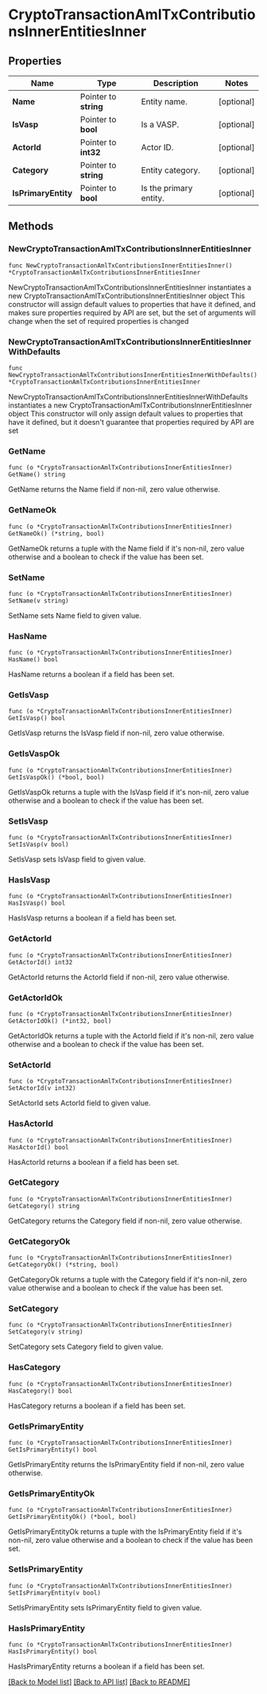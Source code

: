 # CryptoTransactionAmlTxContributionsInnerEntitiesInner

## Properties

Name | Type | Description | Notes
------------ | ------------- | ------------- | -------------
**Name** | Pointer to **string** | Entity name. | [optional] 
**IsVasp** | Pointer to **bool** | Is a VASP. | [optional] 
**ActorId** | Pointer to **int32** | Actor ID. | [optional] 
**Category** | Pointer to **string** | Entity category. | [optional] 
**IsPrimaryEntity** | Pointer to **bool** | Is the primary entity. | [optional] 

## Methods

### NewCryptoTransactionAmlTxContributionsInnerEntitiesInner

`func NewCryptoTransactionAmlTxContributionsInnerEntitiesInner() *CryptoTransactionAmlTxContributionsInnerEntitiesInner`

NewCryptoTransactionAmlTxContributionsInnerEntitiesInner instantiates a new CryptoTransactionAmlTxContributionsInnerEntitiesInner object
This constructor will assign default values to properties that have it defined,
and makes sure properties required by API are set, but the set of arguments
will change when the set of required properties is changed

### NewCryptoTransactionAmlTxContributionsInnerEntitiesInnerWithDefaults

`func NewCryptoTransactionAmlTxContributionsInnerEntitiesInnerWithDefaults() *CryptoTransactionAmlTxContributionsInnerEntitiesInner`

NewCryptoTransactionAmlTxContributionsInnerEntitiesInnerWithDefaults instantiates a new CryptoTransactionAmlTxContributionsInnerEntitiesInner object
This constructor will only assign default values to properties that have it defined,
but it doesn't guarantee that properties required by API are set

### GetName

`func (o *CryptoTransactionAmlTxContributionsInnerEntitiesInner) GetName() string`

GetName returns the Name field if non-nil, zero value otherwise.

### GetNameOk

`func (o *CryptoTransactionAmlTxContributionsInnerEntitiesInner) GetNameOk() (*string, bool)`

GetNameOk returns a tuple with the Name field if it's non-nil, zero value otherwise
and a boolean to check if the value has been set.

### SetName

`func (o *CryptoTransactionAmlTxContributionsInnerEntitiesInner) SetName(v string)`

SetName sets Name field to given value.

### HasName

`func (o *CryptoTransactionAmlTxContributionsInnerEntitiesInner) HasName() bool`

HasName returns a boolean if a field has been set.

### GetIsVasp

`func (o *CryptoTransactionAmlTxContributionsInnerEntitiesInner) GetIsVasp() bool`

GetIsVasp returns the IsVasp field if non-nil, zero value otherwise.

### GetIsVaspOk

`func (o *CryptoTransactionAmlTxContributionsInnerEntitiesInner) GetIsVaspOk() (*bool, bool)`

GetIsVaspOk returns a tuple with the IsVasp field if it's non-nil, zero value otherwise
and a boolean to check if the value has been set.

### SetIsVasp

`func (o *CryptoTransactionAmlTxContributionsInnerEntitiesInner) SetIsVasp(v bool)`

SetIsVasp sets IsVasp field to given value.

### HasIsVasp

`func (o *CryptoTransactionAmlTxContributionsInnerEntitiesInner) HasIsVasp() bool`

HasIsVasp returns a boolean if a field has been set.

### GetActorId

`func (o *CryptoTransactionAmlTxContributionsInnerEntitiesInner) GetActorId() int32`

GetActorId returns the ActorId field if non-nil, zero value otherwise.

### GetActorIdOk

`func (o *CryptoTransactionAmlTxContributionsInnerEntitiesInner) GetActorIdOk() (*int32, bool)`

GetActorIdOk returns a tuple with the ActorId field if it's non-nil, zero value otherwise
and a boolean to check if the value has been set.

### SetActorId

`func (o *CryptoTransactionAmlTxContributionsInnerEntitiesInner) SetActorId(v int32)`

SetActorId sets ActorId field to given value.

### HasActorId

`func (o *CryptoTransactionAmlTxContributionsInnerEntitiesInner) HasActorId() bool`

HasActorId returns a boolean if a field has been set.

### GetCategory

`func (o *CryptoTransactionAmlTxContributionsInnerEntitiesInner) GetCategory() string`

GetCategory returns the Category field if non-nil, zero value otherwise.

### GetCategoryOk

`func (o *CryptoTransactionAmlTxContributionsInnerEntitiesInner) GetCategoryOk() (*string, bool)`

GetCategoryOk returns a tuple with the Category field if it's non-nil, zero value otherwise
and a boolean to check if the value has been set.

### SetCategory

`func (o *CryptoTransactionAmlTxContributionsInnerEntitiesInner) SetCategory(v string)`

SetCategory sets Category field to given value.

### HasCategory

`func (o *CryptoTransactionAmlTxContributionsInnerEntitiesInner) HasCategory() bool`

HasCategory returns a boolean if a field has been set.

### GetIsPrimaryEntity

`func (o *CryptoTransactionAmlTxContributionsInnerEntitiesInner) GetIsPrimaryEntity() bool`

GetIsPrimaryEntity returns the IsPrimaryEntity field if non-nil, zero value otherwise.

### GetIsPrimaryEntityOk

`func (o *CryptoTransactionAmlTxContributionsInnerEntitiesInner) GetIsPrimaryEntityOk() (*bool, bool)`

GetIsPrimaryEntityOk returns a tuple with the IsPrimaryEntity field if it's non-nil, zero value otherwise
and a boolean to check if the value has been set.

### SetIsPrimaryEntity

`func (o *CryptoTransactionAmlTxContributionsInnerEntitiesInner) SetIsPrimaryEntity(v bool)`

SetIsPrimaryEntity sets IsPrimaryEntity field to given value.

### HasIsPrimaryEntity

`func (o *CryptoTransactionAmlTxContributionsInnerEntitiesInner) HasIsPrimaryEntity() bool`

HasIsPrimaryEntity returns a boolean if a field has been set.


[[Back to Model list]](../README.md#documentation-for-models) [[Back to API list]](../README.md#documentation-for-api-endpoints) [[Back to README]](../README.md)


